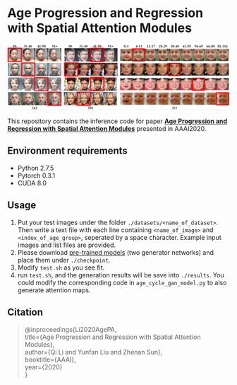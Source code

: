 # Age Progression and Regression with Spatial Attention Modules

![Sample age progression and regression results obtained via the proposed model](./teaser.PNG)

This repository contains the inference code for paper [**Age Progression and Regression with Spatial Attention Modules**](https://arxiv.org/abs/1903.02133) presented in AAAI2020.

## Environment requirements
* Python 2.7.5
* Pytorch 0.3.1
* CUDA 8.0

## Usage
1. Put your test images under the folder `./datasets/<name_of_dataset>`. Then write a text file with each line containing `<name_of_image>` and `<index_of_age_group>`, seperated by a space character. Example input images and list files are provided.
2. Please download [pre-trained models](https://drive.google.com/drive/folders/1CvOCifgE-uBfdHfCI56-1tHJSgr7HZQp?usp=sharing) (two generator networks) and place them under `./checkpoint`.
3. Modify `test.sh` as you see fit.
4. run `test.sh`, and the generation results will be save into `./results`. You could modify the corresponding code in `age_cycle_gan_model.py` to also generate attention maps.

## Citation
>@inproceedings{Li2020AgePA,<br>
	title={Age Progression and Regression with Spatial Attention Modules},<br>
	author={Qi Li and Yunfan Liu and Zhenan Sun},<br>
	booktitle={AAAI},<br>
	year={2020}<br>
}
